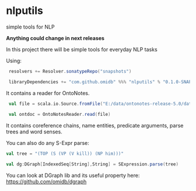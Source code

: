 # nlputils
simple tools for NLP

**Anything could change in next releases** 


In this project there will be simple tools for everyday NLP tasks


Using:
```scala
 resolvers += Resolver.sonatypeRepo("snapshots")

 libraryDependencies += "com.github.omidb" %%% "nlputils" % "0.1.0-SNAPSHOT"
```

It contains a reader for OntoNotes.
 
```scala
 val file = scala.io.Source.fromFile("E:/data/ontonotes-release-5.0/data/files/data/english/annotations/mz/sinorama/10/ectb_1001.onf").getLines().toIndexedSeq
 
 val ontdoc = OntoNotesReader.read(file)
```

It contains coreference chains, name entities, predicate arguments, parse trees and word senses.

You can also do any S-Expr parse:

```scala
val tree = "(TOP (S (VP (V kill)) (NP him)))"

val dg:DGraph[IndexedSeq[String],String] = SExpression.parse(tree)
```

You can look at DGraph lib and its useful property here: https://github.com/omidb/dgraph 
